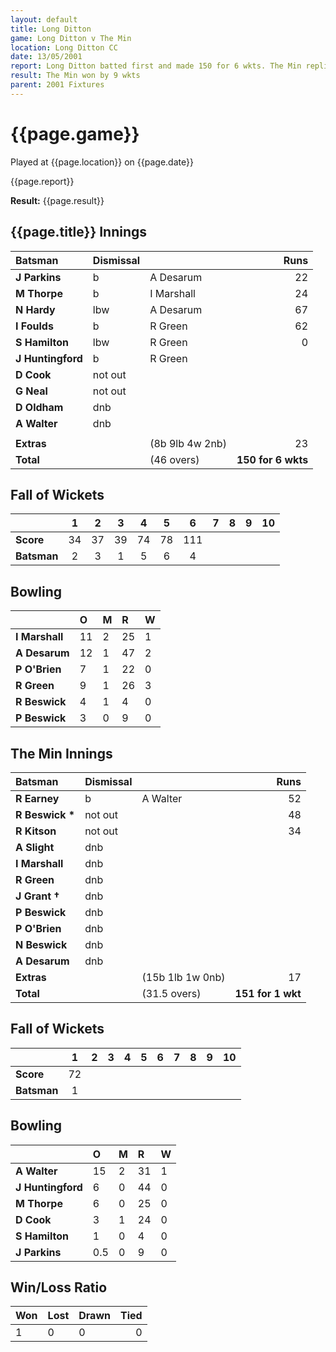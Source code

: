 ```yaml
---
layout: default
title: Long Ditton
game: Long Ditton v The Min
location: Long Ditton CC
date: 13/05/2001
report: Long Ditton batted first and made 150 for 6 wkts. The Min replied with 151 for 1 wkt
result: The Min won by 9 wkts
parent: 2001 Fixtures
---
```


# {{page.game}}

Played at {{page.location}} on {{page.date}}

{{page.report}}

**Result:** {{page.result}}


## {{page.title}} Innings

| Batsman | Dismissal |  | Runs |
|:---|:---|---|---:|
| **J Parkins** | b | A Desarum | 22 |
| **M Thorpe** | b | I Marshall | 24 |
| **N Hardy** | lbw | A Desarum | 67 |
| **I Foulds** | b | R Green | 62 |
| **S Hamilton** | lbw | R Green | 0 |
| **J Huntingford** | b | R Green |  |
| **D Cook** | not out |  |  |
| **G Neal** | not out |  |  |
| **D Oldham** | dnb |  |  |
| **A Walter** | dnb |  |  |
|  |  |  |  |
| **Extras** | | (8b 9lb 4w 2nb) | 23 |
| **Total** | | (46 overs) | **150 for 6 wkts** |

## Fall of Wickets

| | 1 | 2 | 3 | 4 | 5 | 6 | 7 | 8 | 9 | 10 |
|---|:---:|:---:|:---:|:---:|:---:|:---:|:---:|:---:|:---:|:---:|
| **Score** | 34 | 37 | 39 | 74 | 78 | 111 |  |  |  |  |
| **Batsman** | 2 | 3 | 1 | 5 | 6 | 4 |  |  |  |  |

## Bowling

| | O | M | R | W |
|---|:---|:---|:---|:---|
| **I Marshall** | 11 | 2 | 25 | 1 |
| **A Desarum** | 12 | 1 | 47 | 2 |
| **P O'Brien** | 7 | 1 | 22 | 0 |
| **R Green** | 9 | 1 | 26 | 3 |
| **R Beswick** | 4 | 1 | 4 | 0 |
| **P Beswick** | 3 | 0 | 9 | 0 |

## The Min Innings

| Batsman | Dismissal |  | Runs |
|:---|:---|---|---:|
| **R Earney** | b | A Walter | 52 |
| **R Beswick &#42;** | not out |  | 48 |
| **R Kitson** | not out |  | 34 |
| **A Slight** | dnb |  |  |
| **I Marshall** | dnb |  |  |
| **R Green** | dnb |  |  |
| **J Grant &#8224;** | dnb |  |  |
| **P Beswick** | dnb |  |  |
| **P O'Brien** | dnb |  |  |
| **N Beswick** | dnb |  |  |
| **A Desarum** | dnb |  |  |
| **Extras** | | (15b 1lb 1w 0nb) | 17 |
| **Total** | | (31.5 overs) | **151 for 1 wkt** |

## Fall of Wickets

| | 1 | 2 | 3 | 4 | 5 | 6 | 7 | 8 | 9 | 10 |
|---|:---:|:---:|:---:|:---:|:---:|:---:|:---:|:---:|:---:|:---:|
| **Score** | 72 |  |  |  |  |  |  |  |  |  |
| **Batsman** | 1 |  |  |  |  |  |  |  |  |  |

## Bowling

| | O | M | R | W |
|---|:---|:---|:---|:---|
| **A Walter** | 15 | 2 | 31 | 1 |
| **J Huntingford** | 6 | 0 | 44 | 0 |
| **M Thorpe** | 6 | 0 | 25 | 0 |
| **D Cook** | 3 | 1 | 24 | 0 |
| **S Hamilton** | 1 | 0 | 4 | 0 |
| **J Parkins** | 0.5 | 0 | 9 | 0 |

## Win/Loss Ratio

| Won | Lost | Drawn | Tied |
|:---|:---|:---|---:|
| 1 | 0 | 0 | 0 |